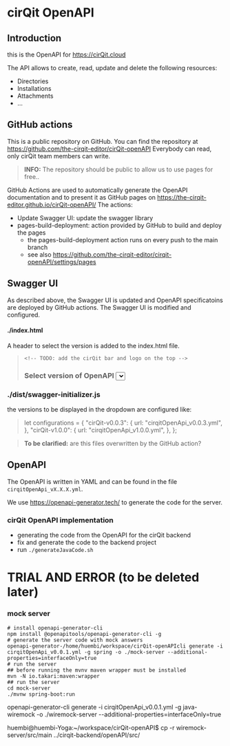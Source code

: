 # cirQit OpenAPI

## Introduction
this is the OpenAPI for https://cirQit.cloud

The API allows to create, read, update and delete the following resources:
- Directories
- Installations
- Attachments
- ...


## GitHub actions
This is a public repository on GitHub. You can find the repository at https://github.com/the-cirqit-editor/cirQit-openAPI
Everybody can read, only cirQit team members can write.

> **INFO:** The repository should be public to allow us to use pages for free.. 

GitHub Actions are used to automatically generate the OpenAPI documentation and to present it as GitHub pages on
https://the-cirqit-editor.github.io/cirQit-openAPI/
The actions: 
* Update Swagger UI: update the swagger library
* pages-build-deployment: action provided by GitHub to build and deploy the pages
  * the pages-build-deployment action runs on every push to the main branch
  * see also https://github.com/the-cirqit-editor/cirqit-openAPI/settings/pages


## Swagger UI
As described above, the Swagger UI is updated and OpenAPI specificatoins are deployed by GitHub actions. 
The Swagger UI is modified and configured.
#### ./index.html
A header to select the version is added to the index.html file.
>     <!-- TODO: add the cirQit bar and logo on the top -->
>    <h3>Select version of OpenAPI <select id="version-dropdown"></select></h3>
### ./dist/swagger-initializer.js
the versions to be displayed in the dropdown are configured like: 
> let configurations = {
> "cirQit-v0.0.3": {
>   url: "cirqitOpenApi_v0.0.3.yml",
> },
> "cirQit-v1.0.0": {
>   url: "cirqitOpenApi_v1.0.0.yml",
> },
> };

> **To be clarified:** are this files overwritten by the GitHub action?



## OpenAPI
The OpenAPI is written in YAML and can be found in the file `cirqitOpenApi_vX.X.X.yml`.

We use https://openapi-generator.tech/ to generate the code for the server.

### cirQit OpenAPI implementation
* generating the code from the OpenAPI for the cirQit backend
* fix and generate the code to the backend project
* run `./generateJavaCode.sh`


# TRIAL AND ERROR (to be  deleted later)
### mock server
```aiignore
# install openapi-generator-cli
npm install @openapitools/openapi-generator-cli -g
# generate the server code with mock answers
openapi-generator-/home/huembi/workspace/cirQit-openAPIcli generate -i cirqitOpenApi_v0.0.1.yml -g spring -o ./mock-server --additional-properties=interfaceOnly=true
# run the server
## before running the mvnv maven wrapper must be installed
mvn -N io.takari:maven:wrapper
## run the server
cd mock-server
./mvnw spring-boot:run

```

openapi-generator-cli generate -i cirqitOpenApi_v0.0.1.yml -g java-wiremock -o ./wiremock-server --additional-properties=interfaceOnly=true

huembi@huembi-Yoga:~/workspace/cirQit-openAPI$ cp -r wiremock-server/src/main ../cirqit-backend/openAPI/src/
